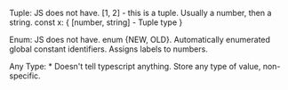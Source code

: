 <!-- TS Notes -->

Tuple: JS does not have. [1, 2] - this is a tuple. Usually a number, then a string.
const x: {
[number, string] - Tuple type
}

Enum: JS does not have. enum {NEW, OLD}. Automatically enumerated global constant identifiers.
Assigns labels to numbers.

Any Type: * Doesn't tell typescript anything. Store any type of value, non-specific.